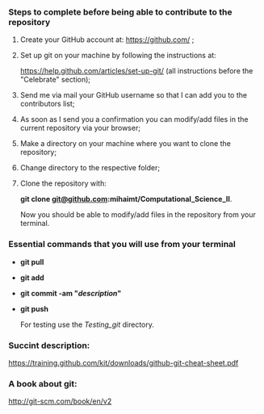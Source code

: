 ### Steps to complete before being able to contribute to the repository
1. Create your GitHub account at:
   <https://github.com/> ;
2. Set up git on your machine by following the instructions at:  

   <https://help.github.com/articles/set-up-git/>
   (all instructions before the "Celebrate" section);  
   
3. Send me via mail your GitHub username so that I can add you to the contributors list;  
 
4. As soon as I send you a confirmation you can modify/add files in the current repository via your browser; 

5. Make a directory on your machine where you want to clone the repository;

6. Change directory to the respective folder; 

7. Clone the repository with:  

   **git clone git@github.com:mihaimt/Computational_Science_II**.

   Now you should be able to modify/add files in the repository from your terminal.  
   
### Essential commands that you will use from your terminal
* **git pull**                        
* **git add <filename>**             
* **git commit -am "*description*"** 
* **git push**  

    For testing use the *Testing_git* directory.  
  
### Succint description:
<https://training.github.com/kit/downloads/github-git-cheat-sheet.pdf>  

### A book about git:
<http://git-scm.com/book/en/v2>
